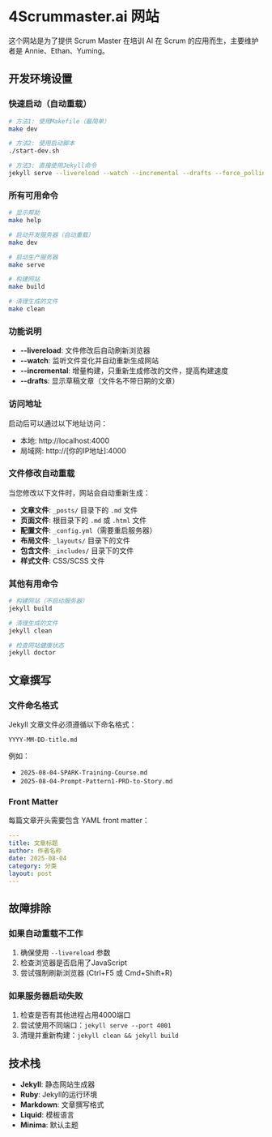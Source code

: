# 4Scrummaster.ai 网站

这个网站是为了提供 Scrum Master 在培训 AI 在 Scrum 的应用而生，主要维护者是 Annie、Ethan、Yuming。

## 开发环境设置

### 快速启动（自动重载）

```bash
# 方法1: 使用Makefile（最简单）
make dev

# 方法2: 使用启动脚本
./start-dev.sh

# 方法3: 直接使用Jekyll命令
jekyll serve --livereload --watch --incremental --drafts --force_polling
```

### 所有可用命令

```bash
# 显示帮助
make help

# 启动开发服务器（自动重载）
make dev

# 启动生产服务器
make serve

# 构建网站
make build

# 清理生成的文件
make clean
```

### 功能说明

- **--livereload**: 文件修改后自动刷新浏览器
- **--watch**: 监听文件变化并自动重新生成网站
- **--incremental**: 增量构建，只重新生成修改的文件，提高构建速度
- **--drafts**: 显示草稿文章（文件名不带日期的文章）

### 访问地址

启动后可以通过以下地址访问：
- 本地: http://localhost:4000
- 局域网: http://[你的IP地址]:4000

### 文件修改自动重载

当您修改以下文件时，网站会自动重新生成：

- **文章文件**: `_posts/` 目录下的 `.md` 文件
- **页面文件**: 根目录下的 `.md` 或 `.html` 文件
- **配置文件**: `_config.yml`（需要重启服务器）
- **布局文件**: `_layouts/` 目录下的文件
- **包含文件**: `_includes/` 目录下的文件
- **样式文件**: CSS/SCSS 文件

### 其他有用命令

```bash
# 构建网站（不启动服务器）
jekyll build

# 清理生成的文件
jekyll clean

# 检查网站健康状态
jekyll doctor
```

## 文章撰写

### 文件命名格式

Jekyll 文章文件必须遵循以下命名格式：
```
YYYY-MM-DD-title.md
```

例如：
- `2025-08-04-SPARK-Training-Course.md`
- `2025-08-04-Prompt-Pattern1-PRD-to-Story.md`

### Front Matter

每篇文章开头需要包含 YAML front matter：

```yaml
---
title: 文章标题
author: 作者名称
date: 2025-08-04
category: 分类
layout: post
---
```

## 故障排除

### 如果自动重载不工作

1. 确保使用 `--livereload` 参数
2. 检查浏览器是否启用了JavaScript
3. 尝试强制刷新浏览器 (Ctrl+F5 或 Cmd+Shift+R)

### 如果服务器启动失败

1. 检查是否有其他进程占用4000端口
2. 尝试使用不同端口：`jekyll serve --port 4001`
3. 清理并重新构建：`jekyll clean && jekyll build`

## 技术栈

- **Jekyll**: 静态网站生成器
- **Ruby**: Jekyll的运行环境
- **Markdown**: 文章撰写格式
- **Liquid**: 模板语言
- **Minima**: 默认主题